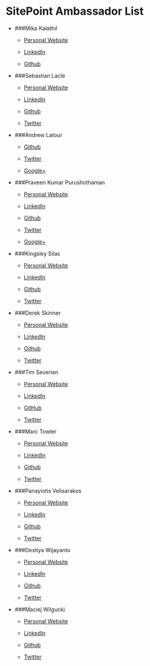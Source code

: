 # SitePoint Ambassador List

* ###Mika Kalathil
  * [Personal Website](mikakalathil.ca)

  * [LinkedIn](https://www.linkedin.com/in/mikakalathil)

  * [Github](github.com/mikaak)

* ###Sebastian Lacle
  * [Personal Website](http://www.slacle.com/)

  * [LinkedIn](https://www.linkedin.com/in/slacle)

  * [Github](https://github.com/slacle)

  * [Twitter](https://twitter.com/_slacle)

* ###Andrew Latour
  * [Github](https://github.com/ajlatour)

  * [Twitter](https://twitter.com/ajlatour)
  
  * [Google+](https://plus.google.com/u/0/+AndrewLatour1990/about)
  
* ###Praveen Kumar Purushothaman
  * [Personal Website](http://praveen-kumar.org)

  * [LinkedIn](https://uk.linkedin.com/in/praveentech)

  * [Github](https://github.com/praveenscience)

  * [Twitter](https://twitter.com/praveenscience/)

  * [Google+](https://plus.google.com/u/0/+PraveenKumarPurush/about)

* ###Kingsley Silas
  * [Personal Website](http://kingsleysilas.wordpress.com)

  * [LinkedIn](https://www.linkedin.com/in/kinsomicrote)

  * [Github](https://github.com/kinsomicrote)

  * [Twitter](https://twitter.com/kingsley_silas)
  
* ###Derek Skinner
  * [Personal Website](https://derekskinner.tv)

  * [LinkedIn](https://www.linkedin.com/in/derekts)

  * [Github](https://github.com/derek-skinner)

  * [Twitter](https://twitter.com/derektskinner)
  
* ###Tim Severien
  * [Personal Website](https://timseverien.com)

  * [LinkedIn](https://www.linkedin.com/in/timseverien)
  
  * [GitHub](https://github.com/timseverien)
  
  * [Twitter](https://twitter.com/TimSeverien)
	
* ###Marc Towler
  * [Personal Website](http://marctowler.co.uk)

  * [LinkedIn](https://uk.linkedin.com/pub/marc-towler/35/bb9/1a3)

  * [Github](https://github.com/MarcTowler)

  * [Twitter](https://twitter.com/marctowler)

* ###Panayiotis Velisarakos
  * [Personal Website](http://www.pvgr.eu/en/)

  * [LinkedIn](http://gr.linkedin.com/in/panayiotisvelisarakos)

  * [Github](https://github.com/pvgr)

  * [Twitter](https://twitter.com/PV_gr)

* ###Destiya Wijayanto
  * [Personal Website](http://destiyadian.com)
  
  * [LinkedIn](https://id.linkedin.com/pub/destiya-wijayanto/19/668/48a)

  * [Github](https://github.com/eantz)
  
  * [Twitter](https://twitter.com/eantz)
  
* ###Maciej Wilgucki
  * [Personal Website](http://blog.wilgucki.pl)

  * [LinkedIn](https://www.linkedin.com/in/maciejwilgucki)

  * [Github](https://github.com/wilgucki)

  * [Twitter](https://twitter.com/wilgucki)


